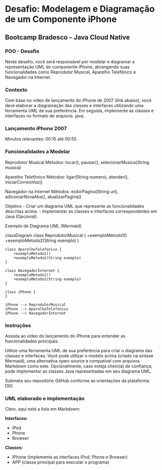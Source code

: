 # Desafio: Modelagem e Diagramação de um Componente iPhone

## Bootcamp Bradesco - Java Cloud Native

### POO - Desafio

Neste desafio, você será responsável por modelar e diagramar a representação UML do componente iPhone, abrangendo suas funcionalidades como Reprodutor Musical, Aparelho Telefônico e Navegador na Internet.

### Contexto

Com base no vídeo de lançamento do iPhone de 2007 (link abaixo), você deve elaborar a diagramação das classes e interfaces utilizando uma ferramenta UML de sua preferência. Em seguida, implemente as classes e interfaces no formato de arquivos .java.

### Lançamento iPhone 2007

Minutos relevantes: 00:15 até 00:55

### Funcionalidades a Modelar

Reprodutor Musical
    Métodos: tocar(), pausar(), selecionarMusica(String musica)

Aparelho Telefônico
    Métodos: ligar(String numero), atender(), iniciarCorreioVoz()

Navegador na Internet
    Métodos: exibirPagina(String url), adicionarNovaAba(), atualizarPagina()

Objetivo
    - Criar um diagrama UML que represente as funcionalidades descritas acima.
    - Implementar as classes e interfaces correspondentes em Java (Opcional).

Exemplo de Diagrama UML (Mermaid)

classDiagram
    class ReprodutorMusical {
        +exemploMetodo1()
        +exemploMetodo2(String exemplo)
    }

    class AparelhoTelefonico {
        +exemploMetodo1()
        +exemploMetodo2(String exemplo)
    }

    class NavegadorInternet {
        +exemploMetodo1()
        +exemploMetodo2(String exemplo)
    }

    class iPhone {
    }

    iPhone --> ReprodutorMusical
    iPhone --> AparelhoTelefonico
    iPhone --> NavegadorInternet

### Instruções

Assista ao vídeo do lançamento do iPhone para entender as funcionalidades principais.

Utilize uma ferramenta UML de sua preferência para criar o diagrama das classes e interfaces. Você pode utilizar o modelo acima (criado na sintaxe Mermaid), uma alternativa open-source e compatível com arquivos Markdown como este.
Opcionalmente, caso esteja cheio(a) de confiança, pode implementar as classes Java representadas em seu diagrama UML.

Submeta seu repositório GitHub conforme as orientações da plataforma DIO.

### UML elaborado e implementação

Claro, aqui está a lista em Markdown:

**Interfaces:**

- iPod
- Phone
- Browser

**Classes:**

- IPhone (implementa as interfaces iPod, Phone e Browser)
- APP (classe principal para executar o programa)

  
